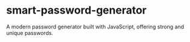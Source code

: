 # smart-password-generator
A modern password generator built with JavaScript, offering strong and unique passwords.
